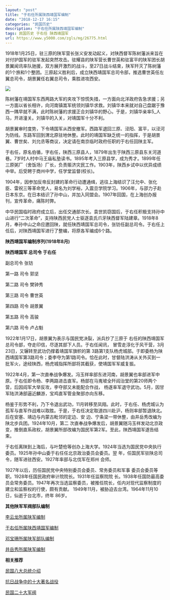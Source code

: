 ```yaml
---
layout: "post"
title: "于右任所属陕西靖国军编制"
date: "2018-12-17 16:15"
categories: "民国历史"
description: "于右任所属陕西靖国军编制"
tags: 民国历史 于右任 陕西靖国军
url: https://www.y5000.com/zgls/mg/26775.html
---
```






1918年1月25日，驻三原的陕军营长张义安发动起义，对陕西督军陈树藩派来旨在对付护国军的驻军发起突然攻击。驻耀县的陕军营长曹世英和驻富平的陕军团长胡景翼闻讯率队驰援，双方展开激烈的战斗，至27日战斗结束，陕军歼灭了陈树藩的1个旅和1个整团。三原起义胜利后，成立陕西靖国军总司令部，推选曹世英任左翼总司令，胡景翼任右翼总司令，乘胜进攻西安。

![](https://img.y5000.com/uploads/allimg/171218/8-1G21Q63123453.jpg)

陈树藩在靖国军东西两路大军的夹攻下惊慌失措，一方面向北洋政府告急求援；另一方面以省长相许，向河南镇嵩军统领刘镇华求救。刘镇华本来就对自己盘踞于豫西一隅早就不满，此时陈树藩的求援正合刘镇华的野心。于是，刘镇华亲率5_人马，开进潼关。刘镇华的入关，对靖国军十分不利。

胡景翼审时度势，下令靖国军从西安撤军。西路军退回三原、泾阳、富平，以泾河为防线。东路军回到渭北原驻地休整。此时的靖国军缺乏统一的指挥，于是胡景翼、曹世矣、刘允丞等商议，决定请在南京临时政府任职的于右任回陕主军。

于右任，原名伯循，字右任，陕西三原县人，1879年出生于陕西三原县东关河道巷。7岁时人村中马王庙私塾读书。1895年考入三原县学，成为秀才。1899年任三原粥厂（舍饭场）厂长，负责赈济灾民工作。1903年，陕西乡试中以优异成绩中举。后受聘于商州中学，任学堂监督(校长)。

1904年，因参加反帝反封建的革命行动遭通缉，逃往上海结识了汪允中、张化臣、雷祝三等革命党人，易名为刘学裕，入震旦学院学习。1906年，与邵力子赴日本东京。在日本结识了孙中山，并加入同盟会。1907年回国，在上海创办报刊，宣传革命，痛陈时弊。

中华民国临时政府成立后，出任交通部次长。袁世凯窃国后，于右任积极支持孙中山进行“二次革命”，支持陕西民党人士驱逐袁氏爪牙陕西督军陆建章。1918年8月，奉孙中山之命应邀回陕，就任陕西靖国军总司令，张钫任副总司令。于右任上任后，对陕西靖国军进行了整编，将原各军编成6个路。

**陕西靖国军编制序列(1918年8月)**

**陕西靖国军 总司令 于右任**

副总司令 张钫

第一路 司令 郭坚

第二路 司令 樊钟秀

第三路 司令 曹世英

第四路 司令 胡景翼

第五路 司令 高骏

第六路 司令 卢占魁

1922年1月17日，胡景翼为表示与国民党决裂，派兵抄了三原于 右任的陕西靖国军总司令部，夺走印信，尽逐其部下人员。于右任闻讯，
冒雪走淳化于风干营，3月23日，又辗转至武功仍撑着靖国军旗帜的第
3路第1支队杨虎城部。于即委杨为陕西靖国军第3路司令；委李夺为第1路司令。恰在此时，甘督陆洪涛从关外买到一批军火，途经陕西，杨虎城指挥所部将其截获，使靖国军军威复振。

1922年4月，第一次直奉战争爆发。冯玉祥率部东进河南，胡景翼也率部进军中原。于右任即令杨、李两路进击直军。杨部在马嵬坡全歼阎治堂的第20师两个营，后因阎军大举反攻，李夺部又未能配合作战，
杨遂率军退守武功。5月，因甘军陆洪涛部逼近麟游，宝鸡直军管金聚部亦向东移。

杨鉴于形势不利，乃下令退出武功，11月转移至凤翔。此时，于右任、杨虎城认为孤军与直军作战难以取胜。于是，于右任决定取道四川赴沪，杨则率部暂退陕北。后在安塞、靖边与内蒙古毗邻的定边、安
边、宁条梁一带休整，由井岳秀改编为陕北步兵团。1924年10月，第二
次直奉战争爆发后，胡景翼随冯玉祥发动北京政变，推倒直系政权，胡景翼所部改编为国民军第2军。至此，陕西靖国军遂告结束。

于右任离陕到上海后，与叶楚伧等创办上海大学。1924年当选为国民党中央执行委员。1925年孙中山委于右任任北京政治委员会委员。翌
年，任国民军驻陕总司令，随军进驻西安。1927年率部与北伐军在郑州 会师。

1927年以后，历任国民党中央特别委员会委员、常务委员和军事 委员会委员等职。1928年任国民政府审计院院长。1931年任监察院院
长。1938年任国防最高委员会常务委员。1947年再次当选监察委员，被推任院长，任内对现代监察制度的建立和监察权的行使，颇有贡献。
1949年11月，被胁迫去台湾。1964年11月10日，仙逝于台北市，终年 86岁。

**其他陕军军阀部队编制**

[ 李云龙所属陕军编制](https://www.y5000.com/zgls/mg/26777.html)

[于右任所属陕西靖国军编制](https://www.y5000.com/zgls/mg/26775.html)

[邓宝珊所属陕军部队编制](https://www.y5000.com/zgls/mg/26779.html)

[井岳秀所属陕军编制](https://www.y5000.com/zgls/mg/26780.html)

**相关推荐**

[ 民国八大总统介绍](https://www.y5000.com/zgls/mrzj/26536.html)

[抗日战争中的十大著名战役](https://www.y5000.com/zgls/mg/26671.html)

[民国二十大军阀](https://www.y5000.com/zgls/mrzj/26565.html)
